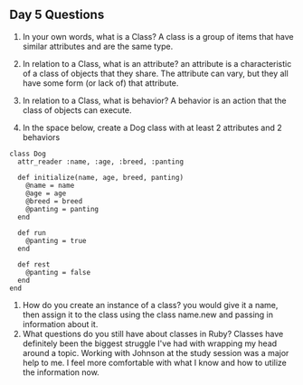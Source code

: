 ## Day 5 Questions

1. In your own words, what is a Class?
A class is a group of items that have similar attributes and are the same type.

1. In relation to a Class, what is an attribute?
an attribute is a characteristic of a class of objects that they share. The attribute can vary, but they all have some form (or lack of) that attribute.

1. In relation to a Class, what is behavior?
A behavior is an action that the class of objects can execute.

1. In the space below, create a Dog class with at least 2 attributes and 2 behaviors
```
class Dog
  attr_reader :name, :age, :breed, :panting

  def initialize(name, age, breed, panting)
    @name = name
    @age = age
    @breed = breed
    @panting = panting
  end

  def run
    @panting = true
  end

  def rest
    @panting = false
  end
end 

```
1. How do you create an instance of a class?
you would give it a name, then assign it to the class using the class name.new and passing in information about it.
1. What questions do you still have about classes in Ruby?
Classes have definitely been the biggest struggle I've had with wrapping my head around a topic. Working with Johnson at the study session was a major help to me. I feel more comfortable with what I know and how to utilize the information now.
